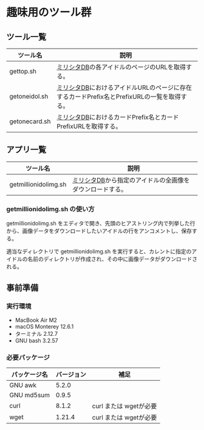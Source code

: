 # 趣味用のツール群

## ツール一覧

| ツール名             | 説明                                                                                                                     |
| -------------------- | ------------------------------------------------------------------------------------------------------------------------ |
| gettop.sh            | [ミリシタDB](https://imas.gamedbs.jp/mlth)の各アイドルのページのURLを取得する。                                            |
| getoneidol.sh        | [ミリシタDB](https://imas.gamedbs.jp/mlth)におけるアイドルURLのページに存在するカードPrefix名とPrefixURLの一覧を取得する。 |
| getonecard.sh        | [ミリシタDB](https://imas.gamedbs.jp/mlth)におけるカードPrefix名とカードPrefixURLを取得する。                              |

## アプリ一覧
| ツール名             | 説明                                                                                                                     |
| -------------------- | ------------------------------------------------------------------------------------------------------------------------ |
| getmillionidolimg.sh | [ミリシタDB](https://imas.gamedbs.jp/mlth)から指定のアイドルの全画像をダウンロードする。                                   |

### getmillionidolimg.sh の使い方

getmillionidolimg.sh をエディタで開き、先頭のヒアストリング内で列挙した行から、画像データをダウンロードしたいアイドルの行をアンコメントし、保存する。

適当なディレクトリで getmillionidolimg.sh を実行すると、カレントに指定のアイドルの名前のディレクトリが作成され、その中に画像データがダウンロードされる。

## 事前準備

### 実行環境

- MacBook Air M2
- macOS Monterey 12.6.1
- ターミナル 2.12.7
- GNU bash 3.2.57

### 必要パッケージ

| パッケージ名      | バージョン | 補足                         |
| ----------------- | ---------- | ---------------------------- |
| GNU awk           | 5.2.0      |                              |
| GNU md5sum        | 0.9.5      |                              |
| curl              | 8.1.2      | curl または wgetが必要       |
| wget              | 1.21.4     | curl または wgetが必要       |
